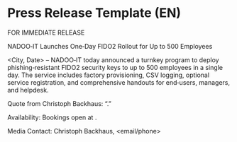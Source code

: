 # Press Release Template (EN)

FOR IMMEDIATE RELEASE

NADOO‑IT Launches One‑Day FIDO2 Rollout for Up to 500 Employees

<City, Date> – NADOO‑IT today announced a turnkey program to deploy phishing‑resistant FIDO2 security keys to up to 500 employees in a single day. The service includes factory provisioning, CSV logging, optional service registration, and comprehensive handouts for end‑users, managers, and helpdesk.

Quote from Christoph Backhaus: “<Customer benefit statement>.”

Availability: Bookings open at <LP URL>.

Media Contact: Christoph Backhaus, <email/phone>
